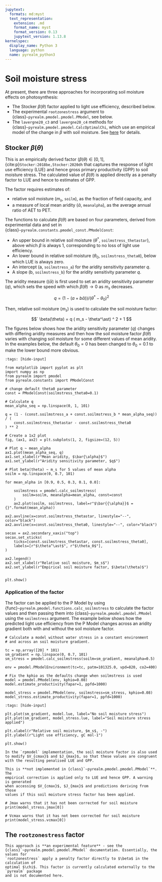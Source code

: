 ```yaml
---
jupytext:
  formats: md:myst
  text_representation:
    extension: .md
    format_name: myst
    format_version: 0.13
    jupytext_version: 1.13.8
kernelspec:
  display_name: Python 3
  language: python
  name: pyrealm_python3
---
```


# Soil moisture stress

At present, there are three approaches for incorporating soil moisture effects on
photosynthesis:

* The Stocker $\beta(\theta)$ factor applied to light use efficiency, described below.
* The experimental `rootzonestress` argument to {class}`~pyrealm.pmodel.pmodel.PModel`,
  see below.
* The `lavergne20_c3` and `lavergne20_c4` methods for
  {class}`~pyrealm.pmodel.pmodel.CalcOptimalChi`, which use an empirical model of the
  change in $\beta$ with soil moisture. See [here](optimal_chi) for details.

## Stocker $\beta(\theta)$

This is an empirically derived factor ($\beta(\theta) \in [0,1]$,
{cite:p}`Stocker:2018be,Stocker:2020dh` that captures the response of light
use efficiency (LUE) and hence gross primary productivity (GPP)  to soil moisture
stress. The calculated value of $\beta(\theta)$ is applied directly as a penalty factor
to LUE and hence to estimates of GPP.

The factor requires estimates of:

* relative soil moisture ($m_s$, `soilm`), as the fraction of field capacity, and
* a measure of local mean aridity ($\bar{\alpha}$, `meanalpha`), as the average annual
  ratio of AET to PET.

The functions to calculate $\beta(\theta)$ are based on four parameters, derived from
experimental data and set in {class}`~pyrealm.constants.pmodel_const.PModelConst`:

* An upper bound in relative soil moisture ($\theta^\ast$, `soilmstress_thetastar`),
  above which $\beta$ is always 1, corresponding to no loss of light use efficiency.
* An lower bound in relative soil moisture ($\theta_0$, `soilmstress_theta0`),
  below which LUE is always zero.
* An intercept (a, `soilmstress_a`) for the aridity sensitivity parameter $q$.
* A slope (b, `soilmstress_b`) for the aridity sensitivity parameter $q$.

The aridity measure (($\bar{\alpha}$) is first used to set an aridity sensitivity
parameter ($q$), which sets the speed with which $\beta(\theta) \to 0$ as $m_s$
decreases.

$$
    q = (1 - (a + b \bar{\alpha}))/(\theta^\ast - \theta_{0})^2
$$

Then, relative soil moisture ($m_s$) is used to calculate the soil moisture factor:

$$`
    \beta(\theta) = q ( m_s - \theta^\ast) ^ 2  + 1
$$

The figures below shows how the aridity sensitivity parameter ($q$) changes with
differing aridity measures and then how the soil moisture factor $\beta(\theta)$
varies with changing soil moisture for some different values of mean aridity. In
the examples below, the default $\theta_0 = 0$ has been changed to $\theta_0 =
0.1$ to make the lower bound more obvious.

```{code-cell}
:tags: [hide-input]

from matplotlib import pyplot as plt
import numpy as np
from pyrealm import pmodel
from pyrealm.constants import PModelConst

# change default theta0 parameter
const = PModelConst(soilmstress_theta0=0.1)

# Calculate q
mean_alpha_seq = np.linspace(0, 1, 101)

q = (1 - (const.soilmstress_a + const.soilmstress_b * mean_alpha_seq)) / (
    const.soilmstress_thetastar - const.soilmstress_theta0
) ** 2

# Create a 1x2 plot
fig, (ax1, ax2) = plt.subplots(1, 2, figsize=(12, 5))

# Plot q ~ mean_alpha
ax1.plot(mean_alpha_seq, q)
ax1.set_xlabel(r"Mean aridity, $\bar{\alpha}$")
ax1.set_ylabel(r"Aridity sensitivity parameter, $q$")

# Plot beta(theta) ~ m_s for 5 values of mean alpha
soilm = np.linspace(0, 0.7, 101)

for mean_alpha in [0.9, 0.5, 0.3, 0.1, 0.0]:

    soilmstress = pmodel.calc_soilmstress(
        soilm=soilm, meanalpha=mean_alpha, const=const
    )
    ax2.plot(soilm, soilmstress, label=r"$\bar{{\alpha}}$ = {}".format(mean_alpha))

ax2.axvline(x=const.soilmstress_thetastar, linestyle="--", color="black")
ax2.axvline(x=const.soilmstress_theta0, linestyle="--", color="black")

secax = ax2.secondary_xaxis("top")
secax.set_xticks(
    ticks=[const.soilmstress_thetastar, const.soilmstress_theta0],
    labels=[r"$\theta^\ast$", r"$\theta_0$"],
)

ax2.legend()
ax2.set_xlabel(r"Relative soil moisture, $m_s$")
ax2.set_ylabel(r"Empirical soil moisture factor, $\beta(\theta)$")


plt.show()
```

### Application of the factor

The factor can be applied to the P Model by using
{func}`~pyrealm.pmodel.functions.calc_soilmstress` to calculate the factor values and
then passing them into {class}`~pyrealm.pmodel.pmodel.PModel` using the `soilmstress`
argument. The example below shows how the predicted light use efficiency from the P
Model changes across an aridity gradient both with and without the soil moisture factor.

```{code-cell}
# Calculate a model without water stress in a constant environment
# and across an soil moisture gradient.

tc = np.array([20] * 101)
sm_gradient = np.linspace(0, 0.7, 101)
sm_stress = pmodel.calc_soilmstress(soilm=sm_gradient, meanalpha=0.5)

env = pmodel.PModelEnvironment(tc=tc, patm=101325.0, vpd=820, co2=400)

# Fix the kphio as the defaults change when soilmstress is used
model = pmodel.PModel(env, kphio=0.08)
model.estimate_productivity(fapar=1, ppfd=1000)

model_stress = pmodel.PModel(env, soilmstress=sm_stress, kphio=0.08)
model_stress.estimate_productivity(fapar=1, ppfd=1000)
```

```{code-cell}
:tags: [hide-input]

plt.plot(sm_gradient, model.lue, label="No soil moisture stress")
plt.plot(sm_gradient, model_stress.lue, label="Soil moisture stress applied")

plt.xlabel(r"Relative soil moisture, $m_s$, -")
plt.ylabel(r"Light use efficiency, gC mol-1")

plt.show()
```

```{warning}
In the `rpmodel` implementation, the soil moisture factor is also used
to modify $V_{cmax}$ and $J_{max}$, so that these values are congruent
with the resulting penalised LUE and GPP.

This is **not implemented in {class}`~pyrealm.pmodel.pmodel.PModel`**. The
empirical correction is applied only to LUE and hence GPP. A warning is generated
when accessing $V_{cmax}$, $J_{max}$ and predictions deriving from those
values if this soil moisture stress factor has been applied.
```

```{code-cell}
# Jmax warns that it has not been corrected for soil moisture
print(model_stress.jmax[0])
```

```{code-cell}
# Vcmax warns that it has not been corrected for soil moisture
print(model_stress.vcmax[0])
```

## The `rootzonestress` factor

```{warning}
This approach is **an experimental feature** - see the
{class}`~pyrealm.pmodel.pmodel.PModel` documentation. Essentially, the values for
`rootzonestress` apply a penalty factor directly to $\beta$ in the calculation of
optimal $\chi$. This factor is currently calculated externally to the `pyrealm` package
and is not documented here.
```
